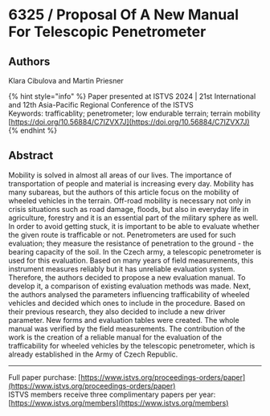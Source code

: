 # 6325 / Proposal Of A New Manual For Telescopic Penetrometer

## Authors
Klara Cibulova and Martin Priesner

{% hint style="info" %}
Paper presented at ISTVS 2024 | 21st International and 12th Asia-Pacific Regional Conference of the ISTVS  
Keywords: trafficablity; penetrometer; low endurable terrain; terrain mobility  
[https://doi.org/10.56884/C7IZVX7J](https://doi.org/10.56884/C7IZVX7J)  
{% endhint %}

## Abstract
Mobility is solved in almost all areas of our lives. The importance of transportation of people and material is increasing every day. Mobility has many subareas, but the authors of this article focus on the mobility of wheeled vehicles in the terrain. Off-road mobility is necessary not only in crisis situations such as road damage, floods, but also in everyday life in agriculture, forestry and it is an essential part of the military sphere as well. In order to avoid getting stuck, it is important to be able to evaluate whether the given route is trafficable or not. Penetrometers are used for such evaluation; they measure the resistance of penetration to the ground - the bearing capacity of the soil. In the Czech army, a telescopic penetrometer is used for this evaluation. Based on many years of field measurements, this instrument measures reliably but it has unreliable evaluation system. Therefore, the authors decided to propose a new evaluation manual. To develop it, a comparison of existing evaluation methods was made. Next, the authors analysed the parameters influencing trafficability of wheeled vehicles and decided which ones to include in the procedure. Based on their previous research, they also decided to include a new driver parameter. New forms and evaluation tables were created. The whole manual was verified by the field measurements. The contribution of the work is the creation of a reliable manual for the evaluation of the trafficability for wheeled vehicles by the telescopic penetrometer, which is already established in the Army of Czech Republic.

-----  
Full paper purchase: [https://www.istvs.org/proceedings-orders/paper](https://www.istvs.org/proceedings-orders/paper)  
ISTVS members receive three complimentary papers per year: [https://www.istvs.org/members](https://www.istvs.org/members)